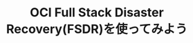 ---
title: "OCI Full Stack Disaster Recovery(FSDR)を使ってみよう"
excerpt: "OCI Full Stack Disaster Recoveryは、世界中のどこからでもOCIリージョン間のコンピュート、データベース、アプリケーションの移行をワンクリックで実行できます。本チュートリアルでは、FSDRを用いてOCIリソースをDR保護グループに登録し、DR計画を発行して実行するまでの流れをご紹介します。"
order: "520"
layout: single
header:
 teaser: "/fsdr/fsdr101/fsdr_component.png"
 overlay_image: "/fsdr/fsdr101/fsdr_component.png"
 overlay_filter: rgba(34, 66, 55, 0.7)
redirect_to: https://oracle-japan.github.io/ocitutorials/fsdr/fsdr101
---